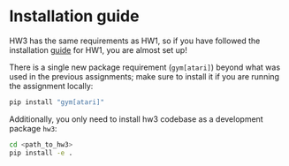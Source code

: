 # Installation guide

HW3 has the same requirements as HW1, so if you have followed the installation [guide](../hw1/installation.md) for HW1, you are almost set up!

There is a single new package requirement (`gym[atari]`) beyond what was used in the previous assignments; make sure to install it if you are running the assignment locally:

```bash
pip install "gym[atari]"
```

Additionally, you only need to install hw3 codebase as a development package `hw3`:

```bash
cd <path_to_hw3>
pip install -e .
```

